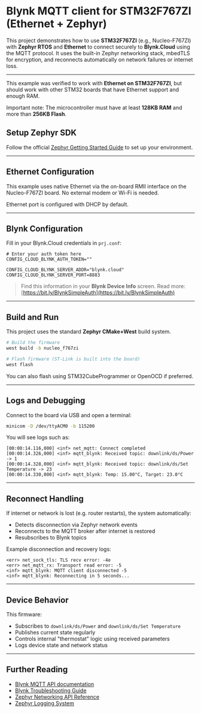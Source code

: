 # Blynk MQTT client for STM32F767ZI (Ethernet + Zephyr)

This project demonstrates how to use **STM32F767ZI** (e.g., Nucleo-F767ZI) with **Zephyr RTOS** and **Ethernet** to connect securely to **Blynk.Cloud** using the MQTT protocol. It uses the built-in Zephyr networking stack, mbedTLS for encryption, and reconnects automatically on network failures or internet loss.

---

This example was verified to work with **Ethernet on STM32F767ZI**, but should work with other STM32 boards that have Ethernet support and enough RAM.

Important note: The microcontroller must have at least **128KB RAM** and more than **256KB Flash**.

## Setup Zephyr SDK

Follow the official [Zephyr Getting Started Guide](https://docs.zephyrproject.org/latest/develop/getting_started/index.html) to set up your environment.

---

## Ethernet Configuration

This example uses native Ethernet via the on-board RMII interface on the Nucleo-F767ZI board. No external modem or Wi-Fi is needed.

Ethernet port is configured with DHCP by default.

---

## Blynk Configuration

Fill in your Blynk.Cloud credentials in `prj.conf`:

```
# Enter your auth token here
CONFIG_CLOUD_BLYNK_AUTH_TOKEN=""

CONFIG_CLOUD_BLYNK_SERVER_ADDR="blynk.cloud"
CONFIG_CLOUD_BLYNK_SERVER_PORT=8883

```

> Find this information in your **Blynk Device Info** screen.
> Read more: [https://bit.ly/BlynkSimpleAuth](https://bit.ly/BlynkSimpleAuth)

---

## Build and Run

This project uses the standard **Zephyr CMake+West** build system.

```sh
# Build the firmware
west build -b nucleo_f767zi

# Flash firmware (ST-Link is built into the board)
west flash
```

You can also flash using STM32CubeProgrammer or OpenOCD if preferred.

---

## Logs and Debugging

Connect to the board via USB and open a terminal:

```sh
minicom -D /dev/ttyACM0 -b 115200
```

You will see logs such as:

```log
[00:00:14.116,000] <inf> net_mqtt: Connect completed
[00:00:14.326,000] <inf> mqtt_blynk: Received topic: downlink/ds/Power -> 1
[00:00:14.328,000] <inf> mqtt_blynk: Received topic: downlink/ds/Set Temperature -> 23
[00:00:14.330,000] <inf> mqtt_blynk: Temp: 15.00°C, Target: 23.0°C
```

---

## Reconnect Handling

If internet or network is lost (e.g. router restarts), the system automatically:

* Detects disconnection via Zephyr network events
* Reconnects to the MQTT broker after internet is restored
* Resubscribes to Blynk topics

Example disconnection and recovery logs:

```log
<err> net_sock_tls: TLS recv error: -4e
<err> net_mqtt_rx: Transport read error: -5
<inf> mqtt_blynk: MQTT client disconnected -5
<inf> mqtt_blynk: Reconnecting in 5 seconds...
```

---

## Device Behavior

This firmware:

* Subscribes to `downlink/ds/Power` and `downlink/ds/Set Temperature`
* Publishes current state regularly
* Controls internal "thermostat" logic using received parameters
* Logs device state and network status

---

## Further Reading

* [Blynk MQTT API documentation](https://docs.blynk.io/en/blynk.cloud-mqtt-api/device-mqtt-api)
* [Blynk Troubleshooting Guide](https://docs.blynk.io/en/troubleshooting/general-issues)
* [Zephyr Networking API Reference](https://docs.zephyrproject.org/latest/connectivity/networking/index.html)
* [Zephyr Logging System](https://docs.zephyrproject.org/latest/services/logging/index.html)

